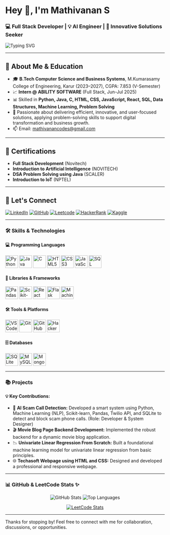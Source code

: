 <h1>Hey 👋, I'm Mathivanan S</h1>
<h3>💻 Full Stack Developer | 💡 AI Engineer | 🚀 Innovative Solutions Seeker</h3>

<p>
  <img src="https://readme-typing-svg.demolab.com?font=Fira+Code&weight=500&size=22&pause=1000&color=F7D53D&center=true&vCenter=true&width=500&lines=Full+Stack+Developer;AI+Enthusiast;Building+Innovative+Solutions" alt="Typing SVG" />
</p>

---

## 🧠 About Me & Education

- 🎓 **B.Tech Computer Science and Business Systems**, M.Kumarasamy College of Engineering, Karur (2023–2027), CGPA: 7.853 (V-Semester)
- 📈 **Intern @ ABILITY SOFTWARE** (Full Stack, Jun-Jul 2025)
- 📊 Skilled in **Python, Java, C, HTML, CSS, JavaScript, React, SQL, Data Structures, Machine Learning, Problem Solving**
- 🔎 Passionate about delivering efficient, innovative, and user-focused solutions, applying problem-solving skills to support digital transformation and business growth.
- 📫 Email: mathivanancodes@gmail.com

---

## 🏅 Certifications

- **Full Stack Development** (Novitech)
- **Introduction to Artificial Intelligence** (NOVITECH)
- **DSA Problem Solving using Java** (SCALER)
- **Introduction to IoT** (NPTEL)

---

## 🔗 Let's Connect

[![LinkedIn](https://img.shields.io/badge/LinkedIn-MathivananS-blue?style=for-the-badge&logo=linkedin&logoColor=white)](https://www.linkedin.com/in/mathivanan-s-777617331/)
[![GitHub](https://img.shields.io/badge/GitHub-Mathivanancodes-333?style=for-the-badge&logo=github)](https://github.com/Mathivanancodes)
[![Leetcode](https://img.shields.io/badge/Leetcode-Mathivanan_20-orange?style=for-the-badge&logo=leetcode&logoColor=white)](https://leetcode.com/u/Mathivanan_20/)
[![HackerRank](https://img.shields.io/badge/HackerRank-Mathivanancodes-2EC866?style=for-the-badge&logo=HackerRank&logoColor=white)](https://www.hackerrank.com/profile/mathivanancodes)
[![Kaggle](https://img.shields.io/badge/Kaggle-Mathivanan20-blue?style=for-the-badge&logo=kaggle&logoColor=white)](https://www.kaggle.com/mathivanan20)

---

### 🛠️ Skills & Technologies

#### 💻 Programming Languages
<img src="https://img.icons8.com/color/48/python.png" height="40" alt="Python"/> <img src="https://img.icons8.com/color/48/java-coffee-cup-logo.png" height="40" alt="Java"/> <img src="https://img.icons8.com/color/48/c-programming.png" height="40" alt="C"/> <img src="https://img.icons8.com/color/48/html-5.png" height="40" alt="HTML5"/> <img src="https://img.icons8.com/color/48/css3.png" height="40" alt="CSS3"/> <img src="https://img.icons8.com/color/48/javascript--v1.png" height="40" alt="JavaScript"/> <img src="https://img.icons8.com/color/48/sql.png" height="40" alt="SQL"/>

#### 🧠 Libraries & Frameworks
<img src="https://img.icons8.com/color/48/pandas.png" height="40" alt="Pandas"/> <img src="https://scikit-learn.org/stable/_static/scikit-learn-logo-small.png" height="40" alt="Scikit-learn"/> <img src="https://img.icons8.com/color/48/react-native.png" height="40" alt="React"/> <img src="https://img.icons8.com/color/48/flask.png" height="40" alt="Flask"/> <img src="https://img.icons8.com/color/48/machine-learning.png" height="40" alt="Machine Learning"/>

#### 🛠 Tools & Platforms
<img src="https://img.icons8.com/color/48/visual-studio-code-2019.png" height="40" alt="VS Code"/> <img src="https://img.icons8.com/?size=512&id=12599&format=png" height="40" alt="Git"/> <img src="https://img.icons8.com/?size=512&id=J0SgMWzAxqFj&format=png" height="40" alt="GitHub"/> <img src="https://img.icons8.com/color/48/hackerrank.png" height="40" alt="HackerRank"/>

#### 🗄️ Databases
<img src="https://upload.wikimedia.org/wikipedia/commons/3/38/SQLite370.svg" height="40" alt="SQLite"/> <img src="https://img.icons8.com/fluency/48/mysql-logo.png" height="40" alt="MySQL"/> <img src="https://img.icons8.com/color/48/mongodb.png" height="40" alt="MongoDB"/>

---
### 📚 Projects

#### 💡 Key Contributions:
- 🤖 **AI Scam Call Detection:** Developed a smart system using Python, Machine Learning (NLP), Scikit-learn, Pandas, Twilio API, and SQLite to detect and block scam phone calls. (Role: Developer & System Designer)
- 🎬 **Movie Blog Page Backend Development:** Implemented the robust backend for a dynamic movie blog application.
- 📉 **Univariate Linear Regression From Scratch:** Built a foundational machine learning model for univariate linear regression from basic principles.
- 🌐 **Techasoft Webpage using HTML and CSS:** Designed and developed a professional and responsive webpage.

---

### 📊 GitHub & LeetCode Stats ✨

<p align="center">
  <img src="https://github-readme-stats.vercel.app/api?username=Mathivanancodes&show_icons=true&theme=tokyonight" alt="GitHub Stats" />
  <img src="https://github-readme-stats.vercel.app/api/top-langs/?username=Mathivanancodes&layout=compact&theme=tokyonight" alt="Top Languages" />
</p>

<p align="center">
  <a href="https://leetcode.com/u/Mathivanan_S/">
    <img src="https://leetcard.jacoblin.cool/Mathivanan_S?theme=dark" alt="LeetCode Stats" />
  </a>
</p>

---

Thanks for stopping by! Feel free to connect with me for collaboration, discussions, or opportunities.
